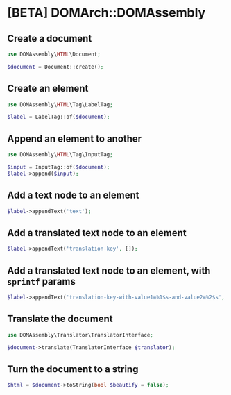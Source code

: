 # [BETA] DOMArch::DOMAssembly

## Create a document

```php
use DOMAssembly\HTML\Document;

$document = Document::create();
```

## Create an element

```php
use DOMAssembly\HTML\Tag\LabelTag;

$label = LabelTag::of($document);
```

## Append an element to another

```php
use DOMAssembly\HTML\Tag\InputTag;

$input = InputTag::of($document);
$label->append($input);
```

## Add a text node to an element

```php
$label->appendText('text');
```

## Add a translated text node to an element

```php
$label->appendText('translation-key', []);
```

## Add a translated text node to an element, with `sprintf` params

```php
$label->appendText('translation-key-with-value1=%1$s-and-value2=%2$s', ['a', 'b']);
```

## Translate the document

```php
use DOMAssembly\Translator\TranslatorInterface;

$document->translate(TranslatorInterface $translator);
```

## Turn the document to a string

```php
$html = $document->toString(bool $beautify = false);
```

